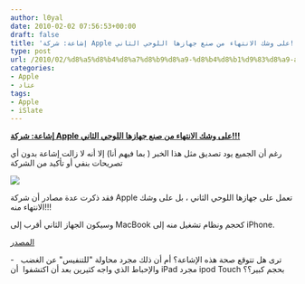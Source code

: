 ```yaml
---
author: l0yal
date: 2010-02-02 07:56:53+00:00
draft: false
title: 'إشاعة: شركة Apple على وشك الانتهاء من صنع جهازها اللوحي الثاني!!!'
type: post
url: /2010/02/%d8%a5%d8%b4%d8%a7%d8%b9%d8%a9-%d8%b4%d8%b1%d9%83%d8%a9-apple-%d8%b9%d9%84%d9%89-%d9%88%d8%b4%d9%83-%d8%a7%d9%84%d8%a3%d9%86%d8%aa%d9%87%d8%a7%d8%a1-%d9%85%d9%86-%d8%b5%d9%86%d8%b9-%d8%ac%d9%87%d8%a7/
categories:
- Apple
- عتاد
tags:
- Apple
- iSlate
---
```


[**إشاعة: شركة Apple على وشك الانتهاء من صنع جهازها اللوحي الثاني!!!**](https://www.it-scoop.com/2010/02/%d8%a5%d8%b4%d8%a7%d8%b9%d8%a9-%d8%b4%d8%b1%d9%83%d8%a9-apple-%d8%b9%d9%84%d9%89-%d9%88%d8%b4%d9%83-%d8%a7%d9%84%d8%a3%d9%86%d8%aa%d9%87%d8%a7%d8%a1-%d9%85%d9%86-%d8%b5%d9%86%d8%b9-%d8%ac%d9%87%d8%a7/)


رغم أن الجميع يود تصديق مثل هذا الخبر ( بما فيهم أنا) إلا أنه لا زالت إشاعة بدون أي تصريحات بنفي أو تأكيد من الشركة

[![](https://www.it-scoop.com/wp-content/uploads/2010/02/apple-islate_2.jpg)
](https://www.it-scoop.com/2010/02/%d8%a5%d8%b4%d8%a7%d8%b9%d8%a9-%d8%b4%d8%b1%d9%83%d8%a9-apple-%d8%b9%d9%84%d9%89-%d9%88%d8%b4%d9%83-%d8%a7%d9%84%d8%a3%d9%86%d8%aa%d9%87%d8%a7%d8%a1-%d9%85%d9%86-%d8%b5%d9%86%d8%b9-%d8%ac%d9%87%d8%a7/)

فقد ذكرت عدة مصادر أن شركة Apple تعمل على جهازها اللوحي الثاني ، بل على وشك الانتهاء منه!!!

وسيكون الجهاز الثاني أقرب إلى MacBook كحجم ونظام تشغيل منه إلى iPhone.

[المصدر](http://www.techcrunch.com/2010/02/01/apple-tablet-os-x-ipad/)

-   ترى هل تتوقع صحة هذه الإشاعة؟ أم أن ذلك مجرد محاولة "للتنفيس" عن الغضب والإحباط الذي واجه كثيرين بعد أن اكتشفوا  أن iPad مجرد ipod Touch بحجم كبير؟؟
